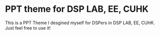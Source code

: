# PPT theme for DSP LAB, EE, CUHK
This is a PPT Theme I desgined myself for DSPers in DSP LAB, EE, CUHK. Just feel free to use it!
